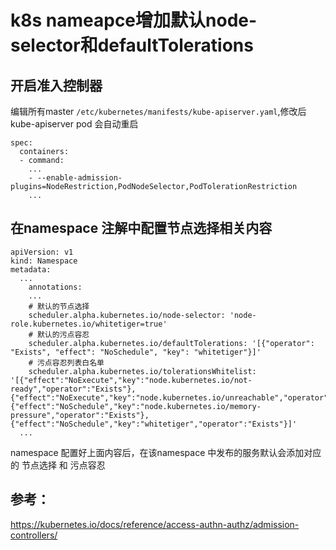 # k8s nameapce增加默认node-selector和defaultTolerations

## 开启准入控制器

编辑所有master `/etc/kubernetes/manifests/kube-apiserver.yaml`,修改后kube-apiserver pod  会自动重启

```
spec:
  containers:
  - command:
    ...
    - --enable-admission-plugins=NodeRestriction,PodNodeSelector,PodTolerationRestriction
    ...
```

## 在namespace 注解中配置节点选择相关内容

```
apiVersion: v1
kind: Namespace
metadata:
  ...
	annotations:
    ...
    # 默认的节点选择
    scheduler.alpha.kubernetes.io/node-selector: 'node-role.kubernetes.io/whitetiger=true'
    # 默认的污点容忍
    scheduler.alpha.kubernetes.io/defaultTolerations: '[{"operator": "Exists", "effect": "NoSchedule", "key": "whitetiger"}]'
    # 污点容忍列表白名单
    scheduler.alpha.kubernetes.io/tolerationsWhitelist: '[{"effect":"NoExecute","key":"node.kubernetes.io/not-ready","operator":"Exists"},{"effect":"NoExecute","key":"node.kubernetes.io/unreachable","operator":"Exists"},{"effect":"NoSchedule","key":"node.kubernetes.io/memory-pressure","operator":"Exists"},{"effect":"NoSchedule","key":"whitetiger","operator":"Exists"}]'
  ...
```

namespace 配置好上面内容后，在该namespace 中发布的服务默认会添加对应的 节点选择 和 污点容忍

## 参考：

https://kubernetes.io/docs/reference/access-authn-authz/admission-controllers/